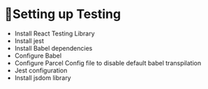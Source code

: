 
# 🧪Setting up Testing
- Install React Testing Library
- Install jest
- Install Babel dependencies
- Configure Babel
- Configure Parcel Config file to disable default babel transpilation
- Jest configuration
- Install jsdom library